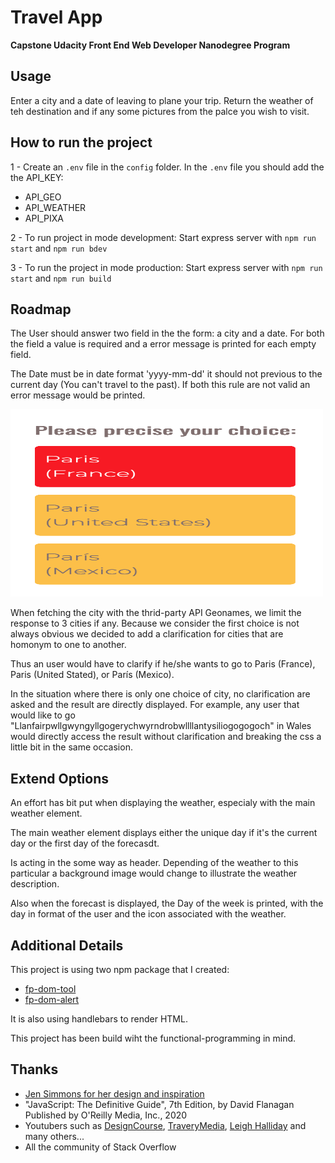 # Travel App

**Capstone Udacity Front End Web Developer Nanodegree Program**

## Usage

Enter a city and a date of leaving to plane your trip. Return the weather of teh destination and if any some pictures from the palce you wish to visit.

## How to run the project

1 - Create an `.env` file in the `config` folder. In the `.env` file you should add the
the API_KEY:

- API_GEO
- API_WEATHER
- API_PIXA

2 - To run project in mode development: Start express server with `npm run start` and `npm run bdev`

3 - To run the project in mode production: Start express server with `npm run start` and `npm run build`

## Roadmap

The User should answer two field in the the form: a city and a date. For both the field a value is required and a error message is printed for each empty field.

The Date must be in date format 'yyyy-mm-dd' it should not previous to the current day (You can't travel to the past). If both this rule are not valid an error message would be printed.


<img src="https://github.com/clemoni/travel-app/blob/main/src/public/img/clarify.png" alt="user clarification window" width="500" height="300">


When fetching the city with the thrid-party API Geonames, we limit the response to 3 cities if any. Because we consider the first choice is not always obvious we decided to add a clarification for cities that are homonym to one to another.

Thus an user would have to clarify if he/she wants to go to Paris (France), Paris (United Stated), or París (Mexico).

In the situation where there is only one choice of city, no clarification are asked and the result are directly displayed.
For example, any user that would like to go "Llanfairpwllgwyngyllgogerychwyrndrobwllllantysiliogogogoch" in Wales would directly access the result without clarification and breaking the css a little bit in the same occasion.

## Extend Options

An effort has bit put when displaying the weather, especialy with the main weather element.

The main weather element displays either the unique day if it's the current day or the first day of the forecasdt.

Is acting in the some way as header. Depending of the weather to this particular a background image would change to illustrate the weather description.

Also when the forecast is displayed, the Day of the week is printed, with the day in format of the user and the icon associated with the weather.

## Additional Details

This project is using two npm package that I created:

- [fp-dom-tool](https://github.com/clemoni/fp-dom-tool)
- [fp-dom-alert](https://github.com/clemoni/fp-dom-alert)

It is also using handlebars to render HTML.

This project has been build wiht the functional-programming in mind.

## Thanks

- [Jen Simmons for her design and inspiration](https://labs.jensimmons.com/2017/03-004.html)
- "JavaScript: The Definitive Guide", 7th Edition, by David Flanagan Published by O'Reilly Media, Inc., 2020
- Youtubers such as [DesignCourse](https://www.youtube.com/user/DesignCourse), [TraveryMedia](https://www.youtube.com/user/TechGuyWeb), [Leigh Halliday](https://www.youtube.com/watch?v=9Yrd4aZkse8&t=161s) and many others...
- All the community of Stack Overflow
